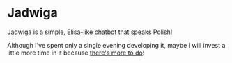 # Jadwiga

Jadwiga is a simple, Elisa-like chatbot that speaks Polish!

Although I've spent only a single evening developing it, maybe I will invest a little more time in it because [there's more to do](https://github.com/users/mhauzer/projects/2)!
